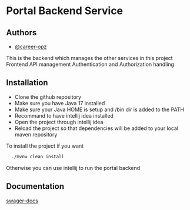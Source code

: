 # Portal Backend Service
## Authors

- [@career-opz](https://www.github.com/career-opz)

This is the backend which manages the other services in this project
Frontend API management
Authentication and Authorization handling
## Installation

- Clone the github repository
- Make sure you have Java 17 installed
- Make sure your Java HOME is setup and /bin dir is added to the PATH
- Recommand to have intellij idea installed
- Open the project through intellij idea
- Reload the project so that dependencies will be added to your local maven repository

To install the project if you want
```bash
  ./mvnw clean install
```

Otherwise you can use intellij to run the portal backend
## Documentation

[swager-docs](http://localhost:9092/swagger-ui/index.html)

    